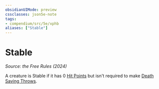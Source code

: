 ```yaml
---
obsidianUIMode: preview
cssclasses: json5e-note
tags:
- compendium/src/5e/xphb
aliases: ["Stable"]
---
```

# Stable
*Source: the Free Rules (2024)* 

A creature is Stable if it has 0 [Hit Points](hit-points-xphb.md) but isn't required to make [Death Saving Throws](death-saving-throw-xphb.md).